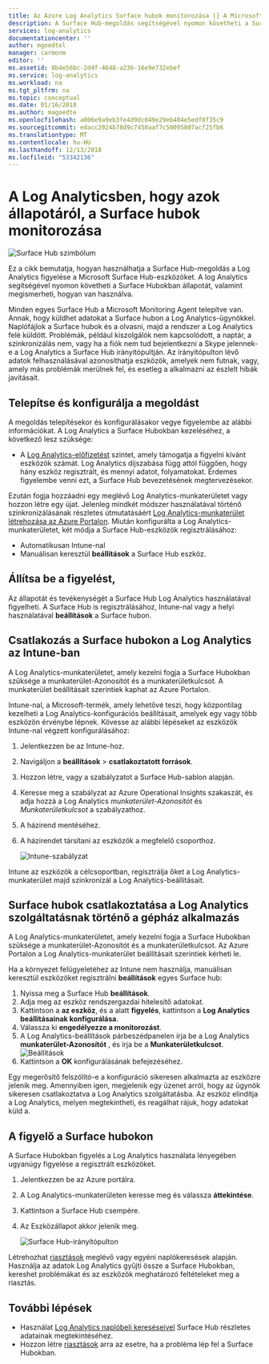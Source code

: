 ```yaml
---
title: Az Azure Log Analytics Surface hubok monitorozása |} A Microsoft Docs
description: A Surface Hub-megoldás segítségével nyomon követheti a Surface Hubokban állapotát, és megismerheti, hogyan van használva.
services: log-analytics
documentationcenter: ''
author: mgoedtel
manager: carmonm
editor: ''
ms.assetid: 8b4e56bc-2d4f-4648-a236-16e9e732ebef
ms.service: log-analytics
ms.workload: na
ms.tgt_pltfrm: na
ms.topic: conceptual
ms.date: 01/16/2018
ms.author: magoedte
ms.openlocfilehash: a006e9a9eb3fe4d9dc049e29eb404e5edf8f35c9
ms.sourcegitcommit: edacc2024b78d9c7450aaf7c50095807acf25fb6
ms.translationtype: MT
ms.contentlocale: hu-HU
ms.lasthandoff: 12/13/2018
ms.locfileid: "53342136"
---
```

# <a name="monitor-surface-hubs-with-log-analytics-to-track-their-health"></a>A Log Analyticsben, hogy azok állapotáról, a Surface hubok monitorozása

![Surface Hub szimbólum](./media/surface-hubs/surface-hub-symbol.png)

Ez a cikk bemutatja, hogyan használhatja a Surface Hub-megoldás a Log Analytics figyelése a Microsoft Surface Hub-eszközöket. A log Analytics segítségével nyomon követheti a Surface Hubokban állapotát, valamint megismerheti, hogyan van használva.

Minden egyes Surface Hub a Microsoft Monitoring Agent telepítve van. Annak, hogy küldhet adatokat a Surface hubon a Log Analytics-ügynökkel. Naplófájlok a Surface hubok és a olvasni, majd a rendszer a Log Analytics felé küldött. Problémák, például kiszolgálók nem kapcsolódott, a naptár, a szinkronizálás nem, vagy ha a fiók nem tud bejelentkezni a Skype jelennek-e a Log Analytics a Surface Hub irányítópultján. Az irányítópulton lévő adatok felhasználásával azonosíthatja eszközök, amelyek nem futnak, vagy, amely más problémák merülnek fel, és esetleg a alkalmazni az észlelt hibák javításait.

## <a name="install-and-configure-the-solution"></a>Telepítse és konfigurálja a megoldást
A megoldás telepítésekor és konfigurálásakor vegye figyelembe az alábbi információkat. A Log Analytics a Surface Hubokban kezeléséhez, a következő lesz szüksége:

* A [Log Analytics-előfizetést](https://azure.microsoft.com/pricing/details/log-analytics/) szintet, amely támogatja a figyelni kívánt eszközök számát. Log Analytics díjszabása függ attól függően, hogy hány eszköz regisztrált, és mennyi adatot, folyamatokat. Érdemes figyelembe venni ezt, a Surface Hub bevezetésének megtervezésekor.

Ezután fogja hozzáadni egy meglévő Log Analytics-munkaterületet vagy hozzon létre egy újat. Jelenleg mindkét módszer használatával történő szinkronizálásának részletes útmutatásáért [Log Analytics-munkaterület létrehozása az Azure Portalon](../../azure-monitor/learn/quick-create-workspace.md). Miután konfigurálta a Log Analytics-munkaterületet, két módja a Surface Hub-eszközök regisztrálásához:

* Automatikusan Intune-nal
* Manuálisan keresztül **beállítások** a Surface Hub eszköz.

## <a name="set-up-monitoring"></a>Állítsa be a figyelést,
Az állapotát és tevékenységét a Surface Hub Log Analytics használatával figyelheti. A Surface Hub is regisztrálásához, Intune-nal vagy a helyi használatával **beállítások** a Surface hubon.

## <a name="connect-surface-hubs-to-log-analytics-through-intune"></a>Csatlakozás a Surface hubokon a Log Analytics az Intune-ban
A Log Analytics-munkaterületet, amely kezelni fogja a Surface Hubokban szüksége a munkaterület-Azonosítót és a munkaterületkulcsot. A munkaterület beállításait szerintiek kaphat az Azure Portalon.

Intune-nal, a Microsoft-termék, amely lehetővé teszi, hogy központilag kezelheti a Log Analytics-konfigurációs beállításait, amelyek egy vagy több eszközön érvénybe lépnek. Kövesse az alábbi lépéseket az eszközök Intune-nal végzett konfigurálásához:

1. Jelentkezzen be az Intune-hoz.
2. Navigáljon a **beállítások** > **csatlakoztatott források**.
3. Hozzon létre, vagy a szabályzatot a Surface Hub-sablon alapján.
4. Keresse meg a szabályzat az Azure Operational Insights szakaszát, és adja hozzá a Log Analytics *munkaterület-Azonosítót* és *Munkaterületkulcsot* a szabályzathoz.
5. A házirend mentéséhez.
6. A házirendet társítani az eszközök a megfelelő csoporthoz.

   ![Intune-szabályzat](./media/surface-hubs/intune.png)

Intune az eszközök a célcsoportban, regisztrálja őket a Log Analytics-munkaterület majd szinkronizál a Log Analytics-beállításait.

## <a name="connect-surface-hubs-to-log-analytics-using-the-settings-app"></a>Surface hubok csatlakoztatása a Log Analytics szolgáltatásnak történő a gépház alkalmazás
A Log Analytics-munkaterületet, amely kezelni fogja a Surface Hubokban szüksége a munkaterület-Azonosítót és a munkaterületkulcsot. Az Azure Portalon a Log Analytics-munkaterület beállításait szerintiek kérheti le.

Ha a környezet felügyeletéhez az Intune nem használja, manuálisan keresztül eszközöket regisztrálni **beállítások** egyes Surface hub:

1. Nyissa meg a Surface Hub **beállítások**.
2. Adja meg az eszköz rendszergazdai hitelesítő adatokat.
3. Kattintson a **az eszköz**, és a alatt **figyelés**, kattintson a **Log Analytics beállításainak konfigurálása**.
4. Válassza ki **engedélyezze a monitorozást**.
5. A Log Analytics-beállítások párbeszédpanelen írja be a Log Analytics **munkaterület-Azonosítót** , és írja be a **Munkaterületkulcsot**.  
   ![Beállítások](./media/surface-hubs/settings.png)
6. Kattintson a **OK** konfigurálásának befejezéséhez.

Egy megerősítő felszólító-e a konfiguráció sikeresen alkalmazta az eszközre jelenik meg. Amennyiben igen, megjelenik egy üzenet arról, hogy az ügynök sikeresen csatlakoztatva a Log Analytics szolgáltatásba. Az eszköz elindítja a Log Analytics, melyen megtekintheti, és reagálhat rájuk, hogy adatokat küld a.

## <a name="monitor-surface-hubs"></a>A figyelő a Surface hubokon
A Surface Hubokban figyelés a Log Analytics használata lényegében ugyanúgy figyelése a regisztrált eszközöket.

1. Jelentkezzen be az Azure portálra.
2. A Log Analytics-munkaterületen keresse meg és válassza **áttekintése**.
2. Kattintson a Surface Hub csempére.
3. Az Eszközállapot akkor jelenik meg.

   ![Surface Hub-irányítópulton](./media/surface-hubs/surface-hub-dashboard.png)

Létrehozhat [riasztások](../../azure-monitor/platform/alerts-overview.md) meglévő vagy egyéni naplókeresések alapján. Használja az adatok Log Analytics gyűjti össze a Surface Hubokban, kereshet problémákat és az eszközök meghatározó feltételeket meg a riasztás.

## <a name="next-steps"></a>További lépések
* Használat [Log Analytics naplóbeli kereséseivel](../../azure-monitor/log-query/log-query-overview.md) Surface Hub részletes adatainak megtekintéséhez.
* Hozzon létre [riasztások](../../azure-monitor/platform/alerts-overview.md) arra az esetre, ha a probléma lép fel a Surface Hubokban.
